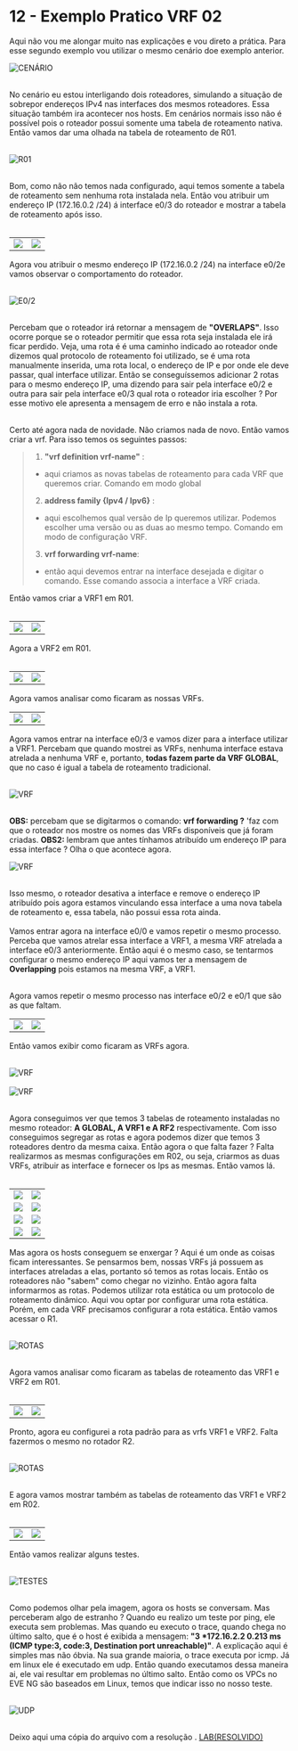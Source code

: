 # 12 - Exemplo Pratico VRF 02

Aqui não vou me alongar muito nas explicações e vou direto a prática. Para esse segundo exemplo vou utilizar o mesmo cenário doe exemplo anterior.

![CENÁRIO](Imagens/01.png) <br></br>

No cenário eu estou interligando dois roteadores, simulando a situação de sobrepor endereços IPv4 nas interfaces dos mesmos roteadores. Essa situação também ira acontecer nos hosts. Em cenários normais isso não é possível pois o roteador possui somente uma tabela de roteamento nativa. Então vamos dar uma olhada na tabela de roteamento de R01. <br></br>

![R01](Imagens/02.png) <br></br>

Bom, como não não temos nada configurado, aqui temos somente a tabela de roteamento sem nenhuma rota instalada nela. Então vou atribuir um endereço IP (172.16.0.2 /24) á interface e0/3 do roteador e mostrar a tabela de roteamento após isso. <br></br>

<table>
       <tr>
           <td width="50%"><img src="Imagens/03.png"></img></td>
           <td width="50%"><img src="Imagens/04.png"></img></td>
       </tr>
</table>

Agora vou atribuir o mesmo endereço IP (172.16.0.2 /24) na interface e0/2e vamos observar o comportamento do roteador. <br></br>

![E0/2](Imagens/05.png) <br></br>

Percebam que o roteador irá retornar a mensagem de **"OVERLAPS"**. Isso ocorre porque se o roteador permitir que essa rota seja instalada ele irá ficar perdido. Veja, uma rota é é uma caminho indicado ao roteador onde dizemos qual protocolo de roteamento foi utilizado, se é uma rota manualmente inserida, uma rota local, o endereço de IP e por onde ele deve passar, qual interface utilizar. Então se conseguíssemos adicionar 2 rotas para o mesmo endereço IP, uma dizendo para sair pela interface e0/2 e outra para sair pela interface e0/3 qual rota o roteador iria escolher ? Por esse motivo ele apresenta a mensagem de erro e não instala a rota. <br></br>

Certo até agora nada de novidade. Não criamos nada de novo. Então vamos criar a vrf. Para isso temos os seguintes passos:

> 01. **"vrf definition vrf-name"** : 
>   - aqui criamos as novas tabelas de roteamento para cada VRF que queremos criar. Comando em modo global
> 02. **address family {Ipv4 / Ipv6}** : 
>   - aqui escolhemos qual versão de Ip queremos utilizar. Podemos escolher uma versão ou as duas ao mesmo tempo. Comando em modo de configuração VRF.
> 03. **vrf forwarding vrf-name**: 
>   - então aqui devemos entrar na interface desejada e digitar o comando. Esse comando associa a interface a VRF criada.

Então vamos criar a VRF1 em R01. <br></br>

<table>
       <tr>
           <td width="50%"><img src="Imagens/06.png"></img></td>
           <td width="50%"><img src="Imagens/07.png"></img></td>
       </tr>
</table>

Agora a VRF2 em R01. <br></br>

<table>
       <tr>
           <td width="50%"><img src="Imagens/08.png"></img></td>
           <td width="50%"><img src="Imagens/09.png"></img></td>
       </tr>
</table>

Agora vamos analisar como ficaram as nossas VRFs.

<table>
       <tr>
           <td width="50%"><img src="Imagens/10.png"></img></td>
           <td width="50%"><img src="Imagens/11.png"></img></td>
       </tr>
</table>

Agora vamos entrar na interface e0/3 e vamos dizer para a interface utilizar a VRF1. Percebam que quando mostrei as VRFs, nenhuma interface estava atrelada a nenhuma VRF e, portanto, **todas fazem parte da VRF GLOBAL**, que no caso é igual a tabela de roteamento tradicional. <br></br>

![VRF](Imagens/12.png) <br></br>

**OBS:** percebam que se digitarmos o comando: **vrf forwarding ?** 'faz com que o roteador nos mostre os nomes das VRFs disponíveis que já foram criadas.
**OBS2:** lembram que antes tínhamos atribuído um endereço IP para essa interface ? Olha o que acontece agora.

![VRF](Imagens/13.png) <br></br>

Isso mesmo, o roteador desativa a interface e remove o endereço IP atribuído pois agora estamos vinculando essa interface a uma nova tabela de roteamento e, essa tabela, não possui essa rota ainda. <br></br>
Vamos entrar agora na interface e0/0 e vamos repetir o mesmo processo. Perceba que vamos atrelar essa interface a VRF1, a mesma VRF atrelada a interface e0/3 anteriormente. Então aqui é o mesmo caso, se tentarmos configurar o mesmo endereço IP aqui vamos ter a mensagem de **Overlapping** pois estamos na mesma VRF, a VRF1. <br></br>

Agora vamos repetir o mesmo processo nas interface e0/2 e e0/1 que são as que faltam.

<table>
       <tr>
           <td width="50%"><img src="Imagens/14.png"></img></td>
           <td width="50%"><img src="Imagens/15.png"></img></td>
       </tr>
</table>

Então vamos exibir como ficaram as VRFs agora. <br></br>

![VRF](Imagens/16.png) <br></br>
![VRF](Imagens/17.png) <br></br>

Agora conseguimos ver que temos 3 tabelas de roteamento instaladas no mesmo roteador: **A GLOBAL, A VRF1 e A RF2** respectivamente. Com isso conseguimos segregar as rotas e agora podemos dizer que temos 3 roteadores dentro da mesma caixa. Então agora o que falta fazer ? Falta realizarmos as mesmas configurações em R02, ou seja, criarmos as duas VRFs, atribuir as interface e fornecer os Ips as mesmas. Então vamos lá. <br></br>

<table>
       <tr>
           <td width="50%"><img src="Imagens/R02/01.png"></img></td>
           <td width="50%"><img src="Imagens/R02/02.png"></img></td>
       </tr>
       <tr>
           <td width="50%"><img src="Imagens/R02/03.png"></img></td>
           <td width="50%"><img src="Imagens/R02/04.png"></img></td>
       </tr>
       <tr>
           <td width="50%"><img src="Imagens/R02/05.png"></img></td>
           <td width="50%"><img src="Imagens/R02/06.png"></img></td>
       </tr>
       <tr> 
           <td width="50%"><img src="Imagens/R02/07.png"></img></td>
           <td width="50%"><img src="Imagens/R02/08.png"></img></td>
       </tr>
</table>

Mas agora os hosts conseguem se enxergar ? Aqui é um onde as coisas ficam interessantes. Se pensarmos bem, nossas VRFs já possuem as interfaces atreladas a elas, portanto só temos as rotas locais. Então os roteadores não "sabem" como chegar no vizinho. Então agora falta informarmos as rotas. Podemos utilizar rota estática ou um protocolo de roteamento dinâmico. Aqui vou optar por configurar uma rota estática. Porém, em cada VRF precisamos configurar a rota estática. Então vamos acessar o R1.<br></br>

![ROTAS](Imagens/rotas/01.png) <br></br>

Agora vamos analisar como ficaram as tabelas de roteamento das VRF1 e VRF2 em R01. <br></br>

<table>
       <tr>
           <td width="50%"><img src="Imagens/rotas/02.png"></img></td>
           <td width="50%"><img src="Imagens/rotas/03.png"></img></td>
       </tr>
</table>

Pronto, agora eu configurei a rota padrão para as vrfs VRF1 e VRF2. Falta fazermos o mesmo no rotador R2. <br></br>

![ROTAS](Imagens/rotas/04.png) <br></br>

E agora vamos mostrar também as tabelas de roteamento das VRF1 e VRF2 em R02. <br></br>

<table>
       <tr>
           <td width="50%"><img src="Imagens/rotas/05.png"></img></td>
           <td width="50%"><img src="Imagens/rotas/06.png"></img></td>
       </tr>
</table>

Então vamos realizar alguns testes. <br></br>

![TESTES](Imagens/rotas/07.png) <br></br>

Como podemos olhar pela imagem, agora os hosts se conversam. Mas perceberam algo de estranho ? Quando eu realizo um teste por ping, ele executa sem problemas. Mas quando eu executo o trace, quando chega no último salto, que é o host é exibida a mensagem: **"3   *172.16.2.2   0.213 ms (ICMP type:3, code:3, Destination port unreachable)"**. A explicação aqui é simples mas não óbvia. Na sua grande maioria, o trace executa por icmp. Já em linux ele é executado em udp. Então quando executamos dessa maneira ai, ele vai resultar em problemas no último salto. Então como os VPCs no EVE NG são baseados em Linux, temos que indicar isso no nosso teste. <br></br>

![UDP](Imagens/rotas/08.png) <br></br>

Deixo aqui uma cópia do arquivo com a resolução . [LAB(RESOLVIDO)](Arquivos/vrf(resolvido).zip)
